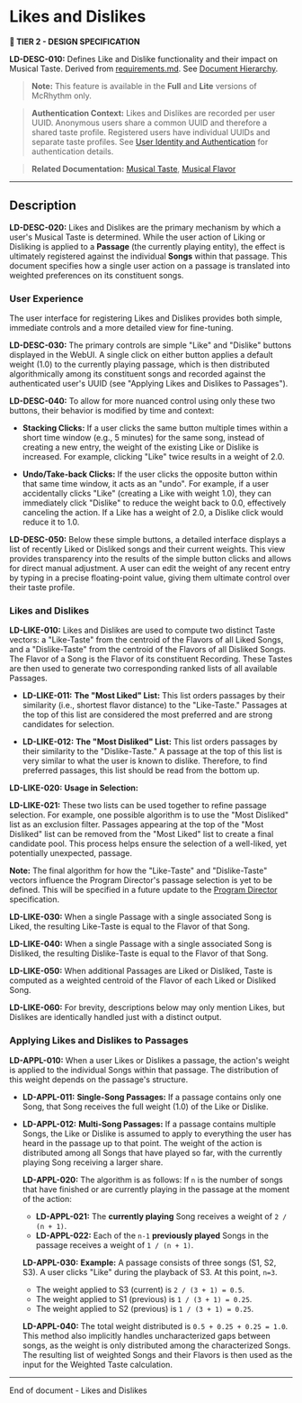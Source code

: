 # Likes and Dislikes

**🎼 TIER 2 - DESIGN SPECIFICATION**

**LD-DESC-010:** Defines Like and Dislike functionality and their impact on Musical Taste. Derived from [requirements.md](requirements.md). See [Document Hierarchy](document_hierarchy.md).

> **Note:** This feature is available in the **Full** and **Lite** versions of McRhythm only.

> **Authentication Context:** Likes and Dislikes are recorded per user UUID. Anonymous users share a common UUID and therefore a shared taste profile. Registered users have individual UUIDs and separate taste profiles. See [User Identity and Authentication](user_identity.md) for authentication details.

> **Related Documentation:** [Musical Taste](musical_taste.md), [Musical Flavor](musical_flavor.md)

---

## Description

**LD-DESC-020:** Likes and Dislikes are the primary mechanism by which a user's Musical Taste is determined. While the user action of Liking or Disliking is applied to a **Passage** (the currently playing entity), the effect is ultimately registered against the individual **Songs** within that passage. This document specifies how a single user action on a passage is translated into weighted preferences on its constituent songs.

### User Experience

The user interface for registering Likes and Dislikes provides both simple, immediate controls and a more detailed view for fine-tuning.

**LD-DESC-030:** The primary controls are simple "Like" and "Dislike" buttons displayed in the WebUI. A single click on either button applies a default weight (1.0) to the currently playing passage, which is then distributed algorithmically among its constituent songs and recorded against the authenticated user's UUID (see "Applying Likes and Dislikes to Passages").

**LD-DESC-040:** To allow for more nuanced control using only these two buttons, their behavior is modified by time and context:

- **Stacking Clicks:** If a user clicks the same button multiple times within a short time window (e.g., 5 minutes) for the same song, instead of creating a new entry, the weight of the existing Like or Dislike is increased. For example, clicking "Like" twice results in a weight of 2.0.

- **Undo/Take-back Clicks:** If the user clicks the opposite button within that same time window, it acts as an "undo". For example, if a user accidentally clicks "Like" (creating a Like with weight 1.0), they can immediately click "Dislike" to reduce the weight back to 0.0, effectively canceling the action. If a Like has a weight of 2.0, a Dislike click would reduce it to 1.0.

**LD-DESC-050:** Below these simple buttons, a detailed interface displays a list of recently Liked or Disliked songs and their current weights. This view provides transparency into the results of the simple button clicks and allows for direct manual adjustment. A user can edit the weight of any recent entry by typing in a precise floating-point value, giving them ultimate control over their taste profile.

### Likes and Dislikes

**LD-LIKE-010:** Likes and Dislikes are used to compute two distinct Taste vectors: a "Like-Taste" from the centroid of the Flavors of all Liked Songs, and a "Dislike-Taste" from the centroid of the Flavors of all Disliked Songs. The Flavor of a Song is the Flavor of its constituent Recording. These Tastes are then used to generate two corresponding ranked lists of all available Passages.

-   **LD-LIKE-011:** **The "Most Liked" List:** This list orders passages by their similarity (i.e., shortest flavor distance) to the "Like-Taste." Passages at the top of this list are considered the most preferred and are strong candidates for selection.

-   **LD-LIKE-012:** **The "Most Disliked" List:** This list orders passages by their similarity to the "Dislike-Taste." A passage at the top of this list is very similar to what the user is known to dislike. Therefore, to find preferred passages, this list should be read from the bottom up.

**LD-LIKE-020:** **Usage in Selection:**

**LD-LIKE-021:** These two lists can be used together to refine passage selection. For example, one possible algorithm is to use the "Most Disliked" list as an exclusion filter. Passages appearing at the top of the "Most Disliked" list can be removed from the "Most Liked" list to create a final candidate pool. This process helps ensure the selection of a well-liked, yet potentially unexpected, passage.

**Note:** The final algorithm for how the "Like-Taste" and "Dislike-Taste" vectors influence the Program Director's passage selection is yet to be defined. This will be specified in a future update to the [Program Director](program_director.md) specification.

**LD-LIKE-030:** When a single Passage with a single associated Song is Liked, the resulting Like-Taste is equal to the Flavor of that Song.

**LD-LIKE-040:** When a single Passage with a single associated Song is Disliked, the resulting Dislike-Taste is equal to the Flavor of that Song.

**LD-LIKE-050:** When additional Passages are Liked or Disliked, Taste is computed as a weighted centroid of the Flavor of each Liked or Disliked Song.

**LD-LIKE-060:** For brevity, descriptions below may only mention Likes, but Dislikes are identically handled just with a distinct output.

### Applying Likes and Dislikes to Passages

**LD-APPL-010:** When a user Likes or Dislikes a passage, the action's weight is applied to the individual Songs within that passage. The distribution of this weight depends on the passage's structure.

-   **LD-APPL-011:** **Single-Song Passages:** If a passage contains only one Song, that Song receives the full weight (1.0) of the Like or Dislike.

-   **LD-APPL-012:** **Multi-Song Passages:** If a passage contains multiple Songs, the Like or Dislike is assumed to apply to everything the user has heard in the passage up to that point. The weight of the action is distributed among all Songs that have played so far, with the currently playing Song receiving a larger share.

    **LD-APPL-020:** The algorithm is as follows: If `n` is the number of songs that have finished or are currently playing in the passage at the moment of the action:
    -   **LD-APPL-021:** The **currently playing** Song receives a weight of `2 / (n + 1)`.
    -   **LD-APPL-022:** Each of the `n-1` **previously played** Songs in the passage receives a weight of `1 / (n + 1)`.

    **LD-APPL-030:** **Example:** A passage consists of three songs (S1, S2, S3). A user clicks "Like" during the playback of S3. At this point, `n=3`.
    -   The weight applied to S3 (current) is `2 / (3 + 1) = 0.5`.
    -   The weight applied to S1 (previous) is `1 / (3 + 1) = 0.25`.
    -   The weight applied to S2 (previous) is `1 / (3 + 1) = 0.25`.

    **LD-APPL-040:** The total weight distributed is `0.5 + 0.25 + 0.25 = 1.0`. This method also implicitly handles uncharacterized gaps between songs, as the weight is only distributed among the characterized Songs. The resulting list of weighted Songs and their Flavors is then used as the input for the Weighted Taste calculation.

---
End of document - Likes and Dislikes